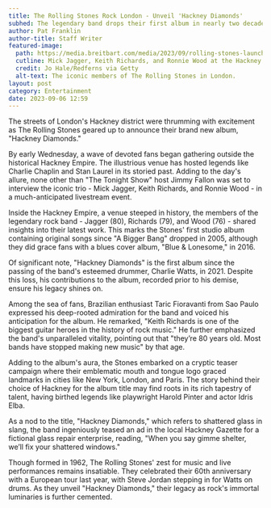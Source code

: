 ```yaml
---
title: The Rolling Stones Rock London - Unveil 'Hackney Diamonds'
subhed: The legendary band drops their first album in nearly two decades amidst a storm of eager fans and mystique.
author: Pat Franklin
author-title: Staff Writer
featured-image: 
  path: https://media.breitbart.com/media/2023/09/rolling-stones-launch-640x480.jpg
  cutline: Mick Jagger, Keith Richards, and Ronnie Wood at the Hackney Diamonds Launch.
  credit: Jo Hale/Redferns via Getty
  alt-text: The iconic members of The Rolling Stones in London.
layout: post
category: Entertainment
date: 2023-09-06 12:59
---
```


The streets of London's Hackney district were thrumming with excitement as The Rolling Stones geared up to announce their brand new album, "Hackney Diamonds."

By early Wednesday, a wave of devoted fans began gathering outside the historical Hackney Empire. The illustrious venue has hosted legends like Charlie Chaplin and Stan Laurel in its storied past. Adding to the day's allure, none other than "The Tonight Show" host Jimmy Fallon was set to interview the iconic trio - Mick Jagger, Keith Richards, and Ronnie Wood - in a much-anticipated livestream event.

Inside the Hackney Empire, a venue steeped in history, the members of the legendary rock band - Jagger (80), Richards (79), and Wood (76) - shared insights into their latest work. This marks the Stones' first studio album containing original songs since "A Bigger Bang" dropped in 2005, although they did grace fans with a blues cover album, "Blue & Lonesome," in 2016.

Of significant note, "Hackney Diamonds" is the first album since the passing of the band's esteemed drummer, Charlie Watts, in 2021. Despite this loss, his contributions to the album, recorded prior to his demise, ensure his legacy shines on.

Among the sea of fans, Brazilian enthusiast Taric Fioravanti from Sao Paulo expressed his deep-rooted admiration for the band and voiced his anticipation for the album. He remarked, "Keith Richards is one of the biggest guitar heroes in the history of rock music." He further emphasized the band's unparalleled vitality, pointing out that "they’re 80 years old. Most bands have stopped making new music" by that age.

Adding to the album's aura, the Stones embarked on a cryptic teaser campaign where their emblematic mouth and tongue logo graced landmarks in cities like New York, London, and Paris. The story behind their choice of Hackney for the album title may find roots in its rich tapestry of talent, having birthed legends like playwright Harold Pinter and actor Idris Elba.

As a nod to the title, "Hackney Diamonds," which refers to shattered glass in slang, the band ingeniously teased an ad in the local Hackney Gazette for a fictional glass repair enterprise, reading, "When you say gimme shelter, we’ll fix your shattered windows."

Though formed in 1962, The Rolling Stones' zest for music and live performances remains insatiable. They celebrated their 60th anniversary with a European tour last year, with Steve Jordan stepping in for Watts on drums. As they unveil "Hackney Diamonds," their legacy as rock's immortal luminaries is further cemented.
